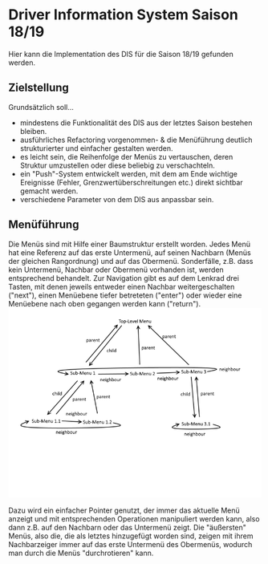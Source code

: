 # Driver Information System Saison 18/19

Hier kann die Implementation des DIS für die Saison 18/19 gefunden werden. 

## Zielstellung
Grundsätzlich soll...

* mindestens die Funktionalität des DIS aus der letztes Saison bestehen bleiben.
* ausführliches Refactoring vorgenommen- & die Menüführung deutlich strukturierter und einfacher gestalten werden.
* es leicht sein, die Reihenfolge der Menüs zu vertauschen, deren Struktur umzustellen oder diese beliebig zu verschachteln.
* ein "Push"-System entwickelt werden, mit dem am Ende wichtige Ereignisse (Fehler, Grenzwertüberschreitungen etc.) direkt sichtbar gemacht werden.
* verschiedene Parameter von dem DIS aus anpassbar sein.

## Menüführung
Die Menüs sind mit Hilfe einer Baumstruktur erstellt worden. Jedes Menü hat eine Referenz auf das 
erste Untermenü, auf seinen Nachbarn (Menüs der gleichen Rangordnung) und auf das Obermenü. Sonderfälle, z.B. dass kein Untermenü,
Nachbar oder Obermenü vorhanden ist, werden entsprechend behandelt. Zur Navigation gibt es auf dem Lenkrad
drei Tasten, mit denen jeweils entweder einen Nachbar weitergeschalten ("next"), einen Menüebene tiefer betreteten ("enter")
oder wieder eine Menüebene nach oben gegangen werden kann ("return"). 
![Idee](https://github.com/graps1/DIS_EFR_19/blob/master/doc/menu_structure.png)

Dazu wird ein einfacher Pointer genutzt, der immer das aktuelle Menü anzeigt und mit entsprechenden Operationen 
manipuliert werden kann, also dann z.B. auf den Nachbarn oder das Untermenü zeigt. Die "äußersten" Menüs, also die,
die als letztes hinzugefügt worden sind, zeigen mit ihrem Nachbarzeiger immer auf das erste Untermenü des Obermenüs,
wodurch man durch die Menüs "durchrotieren" kann.
